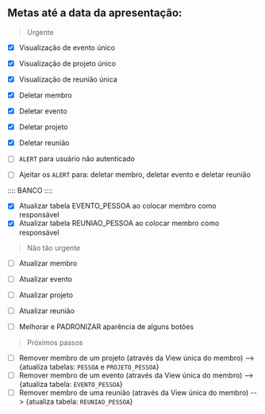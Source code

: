 ## Metas até a data da apresentação:

> Urgente
- [x] Visualização de evento único
- [x] Visualização de projeto único
- [x] Visualização de reunião única

- [x] Deletar membro
- [x] Deletar evento
- [x] Deletar projeto
- [x] Deletar reunião

- [ ] `ALERT` para usuário não autenticado
- [ ] Ajeitar os `ALERT` para: deletar membro, deletar evento e deletar reunião 

:::: BANCO ::::
- [x] Atualizar tabela EVENTO_PESSOA ao colocar membro como responsável
- [x] Atualizar tabela REUNIAO_PESSOA ao colocar membro como responsável

> Não tão urgente
- [ ] Atualizar membro
- [ ] Atualizar evento
- [ ] Atualizar projeto
- [ ] Atualizar reunião

- [ ] Melhorar e PADRONIZAR aparência de alguns botões

> Próximos passos

- [ ] Remover membro de um projeto (através da View única do membro) --> {atualiza tabelas: `PESSOA` e `PROJETO_PESSOA`}
- [ ] Remover membro de um evento (através da View única do membro) --> {atualiza tabela: `EVENTO_PESSOA`}
- [ ] Remover membro de uma reunião (através da View única do membro) --> {atualiza tabela: `REUNIAO_PESSOA`}